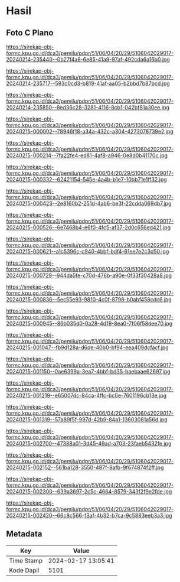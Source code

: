 # Hasil

## Foto C Plano

https://sirekap-obj-formc.kpu.go.id/dca3/pemilu/pdpr/51/06/04/20/29/5106042029017-20240214-235440--0b27f4a8-6e85-41a9-97af-492cda6a16b0.jpg

https://sirekap-obj-formc.kpu.go.id/dca3/pemilu/pdpr/51/06/04/20/29/5106042029017-20240214-235717--593c0cd3-b819-41af-aa05-b2bbd7b87bcd.jpg

https://sirekap-obj-formc.kpu.go.id/dca3/pemilu/pdpr/51/06/04/20/29/5106042029017-20240214-235850--8ed36c28-3281-4116-8cb1-042bf81a30ee.jpg

https://sirekap-obj-formc.kpu.go.id/dca3/pemilu/pdpr/51/06/04/20/29/5106042029017-20240215-000002--78946f18-a34a-432c-a304-4273078739e2.jpg

https://sirekap-obj-formc.kpu.go.id/dca3/pemilu/pdpr/51/06/04/20/29/5106042029017-20240215-000214--7fa22fe4-ed81-4af8-a946-0e8d0b41170c.jpg

https://sirekap-obj-formc.kpu.go.id/dca3/pemilu/pdpr/51/06/04/20/29/5106042029017-20240215-000332--62421154-545e-4a4b-b1e7-10bb71e1ff32.jpg

https://sirekap-obj-formc.kpu.go.id/dca3/pemilu/pdpr/51/06/04/20/29/5106042029017-20240215-000423--2e8160b2-251d-4ab6-be3f-22cdda069db7.jpg

https://sirekap-obj-formc.kpu.go.id/dca3/pemilu/pdpr/51/06/04/20/29/5106042029017-20240215-000526--6e7468b4-e6f0-4fc5-af37-2d0c656ed421.jpg

https://sirekap-obj-formc.kpu.go.id/dca3/pemilu/pdpr/51/06/04/20/29/5106042029017-20240215-000621--a1c5396c-c940-4bbf-bdf4-61ee7e2c3d50.jpg

https://sirekap-obj-formc.kpu.go.id/dca3/pemilu/pdpr/51/06/04/20/29/5106042029017-20240215-000729--944da5fe-c70d-476b-a90e-0f33f30428a8.jpg

https://sirekap-obj-formc.kpu.go.id/dca3/pemilu/pdpr/51/06/04/20/29/5106042029017-20240215-000836--5ec55e93-9810-4c0f-8798-b0abf458cdc6.jpg

https://sirekap-obj-formc.kpu.go.id/dca3/pemilu/pdpr/51/06/04/20/29/5106042029017-20240215-000945--86b035d0-0a28-4d19-8ea0-7f06f58dee70.jpg

https://sirekap-obj-formc.kpu.go.id/dca3/pemilu/pdpr/51/06/04/20/29/5106042029017-20240215-001047--fb9d128a-d6de-40b0-bf94-eea409dcfacf.jpg

https://sirekap-obj-formc.kpu.go.id/dca3/pemilu/pdpr/51/06/04/20/29/5106042029017-20240215-001150--0ae6399a-3ea7-4bbf-bd35-baebaae62697.jpg

https://sirekap-obj-formc.kpu.go.id/dca3/pemilu/pdpr/51/06/04/20/29/5106042029017-20240215-001219--e65007dc-84ca-4ffc-bc0e-7601196cb13e.jpg

https://sirekap-obj-formc.kpu.go.id/dca3/pemilu/pdpr/51/06/04/20/29/5106042029017-20240215-001319--57a89f5f-997d-42b9-84a1-13603081a56d.jpg

https://sirekap-obj-formc.kpu.go.id/dca3/pemilu/pdpr/51/06/04/20/29/5106042029017-20240215-002700--47388a01-3d45-49ad-a703-23faeb5432fe.jpg

https://sirekap-obj-formc.kpu.go.id/dca3/pemilu/pdpr/51/06/04/20/29/5106042029017-20240215-002152--561ba128-3550-487f-8afb-9f674874f2ff.jpg

https://sirekap-obj-formc.kpu.go.id/dca3/pemilu/pdpr/51/06/04/20/29/5106042029017-20240215-002300--639a3697-2c5c-4664-8579-343f2f9e2fde.jpg

https://sirekap-obj-formc.kpu.go.id/dca3/pemilu/pdpr/51/06/04/20/29/5106042029017-20240215-002420--66c8c566-f3af-4b32-b7ca-9c5883eeb3a3.jpg


## Metadata

| Key        | Value               |
| ---------- | ------------------- |
| Time Stamp | 2024-02-17 13:05:41 |
| Kode Dapil | 5101                |



